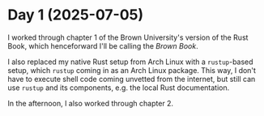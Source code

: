 # Day 1 (2025-07-05)

I worked through chapter 1 of the Brown University's version of the Rust Book, which henceforward I'll be calling the _Brown Book_.

I also replaced my native Rust setup from Arch Linux with a `rustup`-based setup, which `rustup` coming in as an Arch Linux package. This way, I don't have to execute shell code coming unvetted from the internet, but still can use `rustup` and its components, e.g. the local Rust documentation.

In the afternoon, I also worked through chapter 2.
